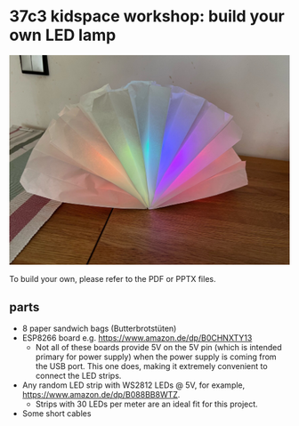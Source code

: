 # 37c3 kidspace workshop: build your own LED lamp

![](lamp.jpg)

To build your own, please refer to the PDF or PPTX files.

## parts

 - 8 paper sandwich bags (Butterbrotstüten)
 - ESP8266 board e.g. https://www.amazon.de/dp/B0CHNXTY13
   - Not all of these boards provide 5V on the 5V pin (which is intended primary for power supply) when the power supply is coming from the USB port. This one does, making it extremely convenient to connect the LED strips.
 - Any random LED strip with WS2812 LEDs @ 5V, for example, https://www.amazon.de/dp/B088BB8WTZ.
    - Strips with 30 LEDs per meter are an ideal fit for this project.
 - Some short cables
